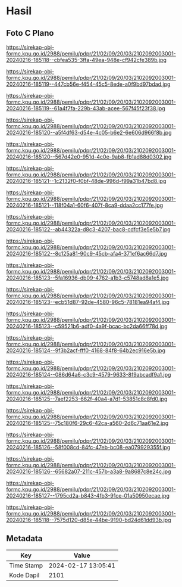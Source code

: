 # Hasil

## Foto C Plano

https://sirekap-obj-formc.kpu.go.id/2988/pemilu/pdpr/21/02/09/20/03/2102092003001-20240216-185118--cbfea535-3ffa-49ea-948e-cf942cfe389b.jpg

https://sirekap-obj-formc.kpu.go.id/2988/pemilu/pdpr/21/02/09/20/03/2102092003001-20240216-185119--447cb56e-f454-45c5-8ede-a0f9bd97bdad.jpg

https://sirekap-obj-formc.kpu.go.id/2988/pemilu/pdpr/21/02/09/20/03/2102092003001-20240216-185119--61a4f7fa-229b-43ab-acee-567f45f23f38.jpg

https://sirekap-obj-formc.kpu.go.id/2988/pemilu/pdpr/21/02/09/20/03/2102092003001-20240216-185120--a5f4df63-d54e-4c05-b6e2-6e606d966f8b.jpg

https://sirekap-obj-formc.kpu.go.id/2988/pemilu/pdpr/21/02/09/20/03/2102092003001-20240216-185120--567d42e0-951d-4c0e-9ab8-fb1ad88d0302.jpg

https://sirekap-obj-formc.kpu.go.id/2988/pemilu/pdpr/21/02/09/20/03/2102092003001-20240216-185121--1c2132f0-f0bf-48de-996d-f99a31b47bd8.jpg

https://sirekap-obj-formc.kpu.go.id/2988/pemilu/pdpr/21/02/09/20/03/2102092003001-20240216-185121--118f04a1-60f6-407f-8ca9-ddaa2cc177fe.jpg

https://sirekap-obj-formc.kpu.go.id/2988/pemilu/pdpr/21/02/09/20/03/2102092003001-20240216-185122--ab44322a-d8c3-4207-bac8-cdfcf3e5e5b7.jpg

https://sirekap-obj-formc.kpu.go.id/2988/pemilu/pdpr/21/02/09/20/03/2102092003001-20240216-185122--8c125a81-90c9-45cb-afa4-371ef6ac66d7.jpg

https://sirekap-obj-formc.kpu.go.id/2988/pemilu/pdpr/21/02/09/20/03/2102092003001-20240216-185123--5fa16936-db09-4762-a1b3-c5748ad8a1e5.jpg

https://sirekap-obj-formc.kpu.go.id/2988/pemilu/pdpr/21/02/09/20/03/2102092003001-20240216-185123--ecb51d87-92de-4580-96c5-78181ea94af4.jpg

https://sirekap-obj-formc.kpu.go.id/2988/pemilu/pdpr/21/02/09/20/03/2102092003001-20240216-185123--c59521b6-adf0-4a9f-bcac-bc2da66ff78d.jpg

https://sirekap-obj-formc.kpu.go.id/2988/pemilu/pdpr/21/02/09/20/03/2102092003001-20240216-185124--9f3b2acf-fff0-4168-84f8-64b2ec916e5b.jpg

https://sirekap-obj-formc.kpu.go.id/2988/pemilu/pdpr/21/02/09/20/03/2102092003001-20240216-185124--086d64a6-c3c9-4579-9633-8f9abcadf9a1.jpg

https://sirekap-obj-formc.kpu.go.id/2988/pemilu/pdpr/21/02/09/20/03/2102092003001-20240216-185125--7aef2253-662f-40a4-a7d1-53851c8c8fd0.jpg

https://sirekap-obj-formc.kpu.go.id/2988/pemilu/pdpr/21/02/09/20/03/2102092003001-20240216-185125--75c180f6-29c6-42ca-a560-2d6c71aa61e2.jpg

https://sirekap-obj-formc.kpu.go.id/2988/pemilu/pdpr/21/02/09/20/03/2102092003001-20240216-185126--58f008cd-84fc-47eb-bc08-ea079929355f.jpg

https://sirekap-obj-formc.kpu.go.id/2988/pemilu/pdpr/21/02/09/20/03/2102092003001-20240216-185126--65682a07-211c-457b-a3a8-9a8687c8e24c.jpg

https://sirekap-obj-formc.kpu.go.id/2988/pemilu/pdpr/21/02/09/20/03/2102092003001-20240216-185127--1795cd2a-b843-4fb3-91ce-01a50950ecae.jpg

https://sirekap-obj-formc.kpu.go.id/2988/pemilu/pdpr/21/02/09/20/03/2102092003001-20240216-185118--7575d120-d85e-44be-9190-bd24d61dd93b.jpg


## Metadata

| Key        | Value               |
| ---------- | ------------------- |
| Time Stamp | 2024-02-17 13:05:41 |
| Kode Dapil | 2101                |




